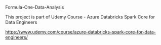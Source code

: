 Formula-One-Data-Analysis

This project is part of Udemy Course - Azure Databricks Spark Core for Data Engineers

https://www.udemy.com/course/azure-databricks-spark-core-for-data-engineers/
